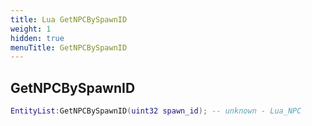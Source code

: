 ```yaml
---
title: Lua GetNPCBySpawnID
weight: 1
hidden: true
menuTitle: GetNPCBySpawnID
---
```

## GetNPCBySpawnID
```lua
EntityList:GetNPCBySpawnID(uint32 spawn_id); -- unknown - Lua_NPC
```